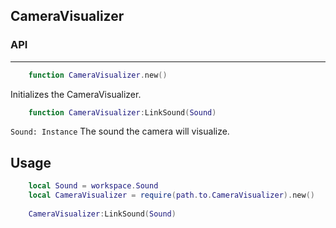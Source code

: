 ## CameraVisualizer


### API
___

```lua
    function CameraVisualizer.new()
```
Initializes the CameraVisualizer.

```lua
    function CameraVisualizer:LinkSound(Sound)
```

`Sound: Instance` The sound the camera will visualize.


## Usage

```lua
    local Sound = workspace.Sound
    local CameraVisualizer = require(path.to.CameraVisualizer).new()
    
    CameraVisualizer:LinkSound(Sound)
```




